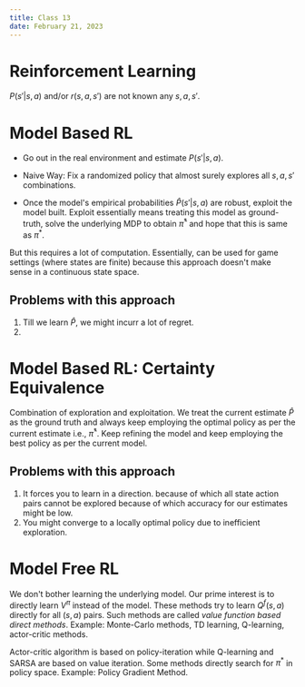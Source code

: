 ```yaml
---
title: Class 13
date: February 21, 2023
---
```


# Reinforcement Learning

$P(s'| s,a)$ and/or $r(s,a,s')$ are not known any $s,a,s'$.

# Model Based RL

- Go out in the real environment and estimate $P(s'|s,a)$.

- Naive Way: Fix a randomized policy that almost surely explores all $s,a,s'$ combinations.

- Once the model's empirical probabilities $\hat{P}(s'|s,a)$ are robust, exploit the model built. Exploit essentially means treating this model as ground-truth, solve the underlying MDP to obtain $\hat{\pi}^*$ and hope that this is same as $\pi^*$.

But this requires a lot of computation. Essentially, can be used for game settings (where states are finite) because this approach doesn't make sense in a continuous state space.

## Problems with this approach

1. Till we learn $\hat{P}$, we might incurr a lot of regret.
2. 

# Model Based RL: Certainty Equivalence

Combination of exploration and exploitation. We treat the current estimate $\hat{P}$ as the ground truth and always keep employing the optimal policy as per the current estimate i.e., $\hat{\pi}^*$. Keep refining the model and keep employing the best policy as per the current model.

## Problems with this approach

1. It forces you to learn in a direction. because of which all state action pairs cannot be explored because of which accuracy for our estimates might be low.
2. You might converge to a locally optimal policy due to inefficient exploration.

# Model Free RL

We don't bother learning the underlying model. Our prime interest is to directly learn $V^\pi$ instead of the model. These methods try to learn $Q^f(s,a)$ directly for all $(s,a)$ pairs. Such methods are called *value function based direct methods*.
Example: Monte-Carlo methods, TD learning, Q-learning, actor-critic methods.

Actor-critic algorithm is based on policy-iteration while Q-learning and SARSA are based on value iteration. Some methods directly search for $\pi^*$ in policy space. Example: Policy Gradient Method.


